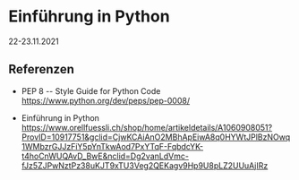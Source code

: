 
# Einführung in Python
22-23.11.2021


## Referenzen

- PEP 8 -- Style Guide for Python Code
  https://www.python.org/dev/peps/pep-0008/

- Einführung in Python
  https://www.orellfuessli.ch/shop/home/artikeldetails/A1060908051?ProvID=10917751&gclid=CjwKCAiAnO2MBhApEiwA8q0HYWtJPlBzNOwq1WMbzrGJJzFiY5pYnTkwAod7PxYTqF-FqbdcYK-t4hoCnWUQAvD_BwE&nclid=Dg2vanLdVmc-fJz5ZJPwNztPz38uKJT9xTU3Veg2QEKagv9Hp9U8pLZ2UUuAjIRz   